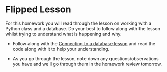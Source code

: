 # Flipped Lesson 

For this homework you will read through the lesson on working with a Python class and a database. Do your best to follow along with the lesson whilst trying to understand what is happening and why.

- Follow along with the [Connecting to a database lesson](connecting_to_a_database.md) and read the code along with it to help your understanding.

- As you go through the lesson, note down any questions/observations you have and we'll go through them in the homework review tomorrow.
